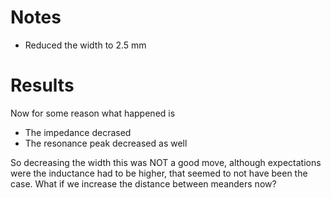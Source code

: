 # Notes
- Reduced the width to 2.5 mm

# Results
Now for some reason what happened is
- The impedance decrased
- The resonance peak decreased as well

So decreasing the width this was NOT a good move, although expectations were the inductance had to be higher, that seemed to not have been the case.
What if we increase the distance between meanders now?